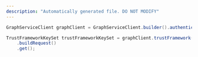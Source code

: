 ```yaml
---
description: "Automatically generated file. DO NOT MODIFY"
---
```

<!-- markdownlint-disable MD041 -->

```java
GraphServiceClient graphClient = GraphServiceClient.builder().authenticationProvider( authProvider ).buildClient();

TrustFrameworkKeySet trustFrameworkKeySet = graphClient.trustFramework().keySets("{id}")
    .buildRequest()
    .get();
```
